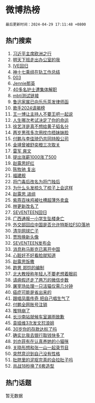 # 微博热榜

`最后更新时间：2024-04-29 17:11:48 +0800`

## 热门搜索

1. [习近平主席欧洲之行](https://m.weibo.cn/search?containerid=100103type%3D1%26t%3D10%26q%3D%23%E4%B9%A0%E8%BF%91%E5%B9%B3%E4%B8%BB%E5%B8%AD%E6%AC%A7%E6%B4%B2%E4%B9%8B%E8%A1%8C%23&stream_entry_id=51&isnewpage=1&extparam=seat%3D1%26c_type%3D51%26dgr%3D0%26q%3D%2523%25E4%25B9%25A0%25E8%25BF%2591%25E5%25B9%25B3%25E4%25B8%25BB%25E5%25B8%25AD%25E6%25AC%25A7%25E6%25B4%25B2%25E4%25B9%258B%25E8%25A1%258C%2523%26cate%3D10103%26stream_entry_id%3D51%26filter_type%3Drealtimehot%26pos%3D0%26display_time%3D1714381907%26pre_seqid%3D171438190771501565073)
1. [明天下班走出办公室的我](https://m.weibo.cn/search?containerid=100103type%3D1%26t%3D10%26q%3D%E6%98%8E%E5%A4%A9%E4%B8%8B%E7%8F%AD%E8%B5%B0%E5%87%BA%E5%8A%9E%E5%85%AC%E5%AE%A4%E7%9A%84%E6%88%91&stream_entry_id=31&isnewpage=1&extparam=seat%3D1%26c_type%3D31%26q%3D%25E6%2598%258E%25E5%25A4%25A9%25E4%25B8%258B%25E7%258F%25AD%25E8%25B5%25B0%25E5%2587%25BA%25E5%258A%259E%25E5%2585%25AC%25E5%25AE%25A4%25E7%259A%2584%25E6%2588%2591%26cate%3D5001%26realpos%3D1%26dgr%3D0%26flag%3D2%26pos%3D0%26band_rank%3D1%26lcate%3D5001%26filter_type%3Drealtimehot%26stream_entry_id%3D31%26display_time%3D1714381907%26pre_seqid%3D171438190771501565073)
1. [IVE回归](https://m.weibo.cn/search?containerid=100103type%3D1%26t%3D10%26q%3DIVE%E5%9B%9E%E5%BD%92&stream_entry_id=31&isnewpage=1&extparam=seat%3D1%26c_type%3D31%26q%3DIVE%25E5%259B%259E%25E5%25BD%2592%26cate%3D5001%26realpos%3D2%26dgr%3D0%26flag%3D1%26pos%3D1%26band_rank%3D2%26lcate%3D5001%26filter_type%3Drealtimehot%26stream_entry_id%3D31%26display_time%3D1714381907%26pre_seqid%3D171438190771501565073)
1. [神十七乘组在轨工作总结](https://m.weibo.cn/search?containerid=100103type%3D1%26t%3D10%26q%3D%23%E7%A5%9E%E5%8D%81%E4%B8%83%E4%B9%98%E7%BB%84%E5%9C%A8%E8%BD%A8%E5%B7%A5%E4%BD%9C%E6%80%BB%E7%BB%93%23&stream_entry_id=31&isnewpage=1&extparam=seat%3D1%26c_type%3D31%26q%3D%2523%25E7%25A5%259E%25E5%258D%2581%25E4%25B8%2583%25E4%25B9%2598%25E7%25BB%2584%25E5%259C%25A8%25E8%25BD%25A8%25E5%25B7%25A5%25E4%25BD%259C%25E6%2580%25BB%25E7%25BB%2593%2523%26cate%3D5001%26realpos%3D3%26dgr%3D0%26flag%3D1%26pos%3D2%26band_rank%3D3%26lcate%3D5001%26filter_type%3Drealtimehot%26stream_entry_id%3D31%26display_time%3D1714381907%26pre_seqid%3D171438190771501565073)
1. [003](https://m.weibo.cn/search?containerid=100103type%3D1%26t%3D10%26q%3D003&stream_entry_id=31&isnewpage=1&extparam=seat%3D1%26c_type%3D31%26q%3D003%26cate%3D5001%26realpos%3D4%26dgr%3D0%26flag%3D1%26pos%3D3%26band_rank%3D4%26lcate%3D5001%26filter_type%3Drealtimehot%26stream_entry_id%3D31%26display_time%3D1714381907%26pre_seqid%3D171438190771501565073)
1. [Jennie那英](https://m.weibo.cn/search?containerid=100103type%3D1%26t%3D10%26q%3D%23Jennie%E9%82%A3%E8%8B%B1%23&stream_entry_id=31&isnewpage=1&extparam=seat%3D1%26c_type%3D31%26q%3D%2523Jennie%25E9%2582%25A3%25E8%258B%25B1%2523%26cate%3D5001%26realpos%3D5%26dgr%3D0%26flag%3D2%26pos%3D4%26band_rank%3D5%26lcate%3D5001%26filter_type%3Drealtimehot%26stream_entry_id%3D31%26display_time%3D1714381907%26pre_seqid%3D171438190771501565073)
1. [40多名护士遭集体解职](https://m.weibo.cn/search?containerid=100103type%3D1%26t%3D10%26q%3D%2340%E5%A4%9A%E5%90%8D%E6%8A%A4%E5%A3%AB%E9%81%AD%E9%9B%86%E4%BD%93%E8%A7%A3%E8%81%8C%23&stream_entry_id=31&isnewpage=1&extparam=seat%3D1%26c_type%3D31%26q%3D%252340%25E5%25A4%259A%25E5%2590%258D%25E6%258A%25A4%25E5%25A3%25AB%25E9%2581%25AD%25E9%259B%2586%25E4%25BD%2593%25E8%25A7%25A3%25E8%2581%258C%2523%26cate%3D5001%26realpos%3D6%26dgr%3D0%26flag%3D2%26pos%3D5%26band_rank%3D6%26lcate%3D5001%26filter_type%3Drealtimehot%26stream_entry_id%3D31%26display_time%3D1714381907%26pre_seqid%3D171438190771501565073)
1. [mbti测试链接](https://m.weibo.cn/search?containerid=100103type%3D1%26t%3D10%26q%3D%23mbti%E6%B5%8B%E8%AF%95%E9%93%BE%E6%8E%A5%23&stream_entry_id=31&isnewpage=1&extparam=seat%3D1%26c_type%3D31%26is_ad_pos%3D1%26q%3D%2523mbti%25E6%25B5%258B%25E8%25AF%2595%25E9%2593%25BE%25E6%258E%25A5%2523%26cate%3D5001%26adid%3D234700%26dgr%3D0%26filter_type%3Drealtimehot%26pos%3D6%26lcate%3D5001%26band_rank%3D7%26stream_entry_id%3D31%26display_time%3D1714381907%26pre_seqid%3D171438190771501565073)
1. [鲁迅家属已向乐乐茶发律师函](https://m.weibo.cn/search?containerid=100103type%3D1%26t%3D10%26q%3D%23%E9%B2%81%E8%BF%85%E5%AE%B6%E5%B1%9E%E5%B7%B2%E5%90%91%E4%B9%90%E4%B9%90%E8%8C%B6%E5%8F%91%E5%BE%8B%E5%B8%88%E5%87%BD%23&stream_entry_id=31&isnewpage=1&extparam=seat%3D1%26c_type%3D31%26q%3D%2523%25E9%25B2%2581%25E8%25BF%2585%25E5%25AE%25B6%25E5%25B1%259E%25E5%25B7%25B2%25E5%2590%2591%25E4%25B9%2590%25E4%25B9%2590%25E8%258C%25B6%25E5%258F%2591%25E5%25BE%258B%25E5%25B8%2588%25E5%2587%25BD%2523%26cate%3D5001%26realpos%3D7%26dgr%3D0%26flag%3D0%26pos%3D7%26band_rank%3D7%26lcate%3D5001%26filter_type%3Drealtimehot%26stream_entry_id%3D31%26display_time%3D1714381907%26pre_seqid%3D171438190771501565073)
1. [歌手2024请揭榜](https://m.weibo.cn/search?containerid=100103type%3D1%26t%3D10%26q%3D%23%E6%AD%8C%E6%89%8B2024%E8%AF%B7%E6%8F%AD%E6%A6%9C%23&stream_entry_id=31&isnewpage=1&extparam=seat%3D1%26c_type%3D31%26q%3D%2523%25E6%25AD%258C%25E6%2589%258B2024%25E8%25AF%25B7%25E6%258F%25AD%25E6%25A6%259C%2523%26cate%3D5001%26realpos%3D8%26dgr%3D0%26flag%3D1%26pos%3D8%26band_rank%3D8%26lcate%3D5001%26filter_type%3Drealtimehot%26stream_entry_id%3D31%26display_time%3D1714381907%26pre_seqid%3D171438190771501565073)
1. [王一博让主持人不要王吧一起说](https://m.weibo.cn/search?containerid=100103type%3D1%26t%3D10%26q%3D%23%E7%8E%8B%E4%B8%80%E5%8D%9A%E8%AE%A9%E4%B8%BB%E6%8C%81%E4%BA%BA%E4%B8%8D%E8%A6%81%E7%8E%8B%E5%90%A7%E4%B8%80%E8%B5%B7%E8%AF%B4%23&stream_entry_id=31&isnewpage=1&extparam=seat%3D1%26c_type%3D31%26q%3D%2523%25E7%258E%258B%25E4%25B8%2580%25E5%258D%259A%25E8%25AE%25A9%25E4%25B8%25BB%25E6%258C%2581%25E4%25BA%25BA%25E4%25B8%258D%25E8%25A6%2581%25E7%258E%258B%25E5%2590%25A7%25E4%25B8%2580%25E8%25B5%25B7%25E8%25AF%25B4%2523%26cate%3D5001%26realpos%3D9%26dgr%3D0%26flag%3D1%26pos%3D9%26band_rank%3D9%26lcate%3D5001%26filter_type%3Drealtimehot%26stream_entry_id%3D31%26display_time%3D1714381907%26pre_seqid%3D171438190771501565073)
1. [人生哪次考试决定了你的命运](https://m.weibo.cn/search?containerid=100103type%3D1%26t%3D10%26q%3D%23%E4%BA%BA%E7%94%9F%E5%93%AA%E6%AC%A1%E8%80%83%E8%AF%95%E5%86%B3%E5%AE%9A%E4%BA%86%E4%BD%A0%E7%9A%84%E5%91%BD%E8%BF%90%23&stream_entry_id=31&isnewpage=1&extparam=seat%3D1%26c_type%3D31%26q%3D%2523%25E4%25BA%25BA%25E7%2594%259F%25E5%2593%25AA%25E6%25AC%25A1%25E8%2580%2583%25E8%25AF%2595%25E5%2586%25B3%25E5%25AE%259A%25E4%25BA%2586%25E4%25BD%25A0%25E7%259A%2584%25E5%2591%25BD%25E8%25BF%2590%2523%26cate%3D5001%26realpos%3D10%26dgr%3D0%26flag%3D32768%26pos%3D10%26band_rank%3D10%26lcate%3D5001%26filter_type%3Drealtimehot%26stream_entry_id%3D31%26display_time%3D1714381907%26pre_seqid%3D171438190771501565073)
1. [徐艺洋是真不想给黄子韬名分](https://m.weibo.cn/search?containerid=100103type%3D1%26t%3D10%26q%3D%E5%BE%90%E8%89%BA%E6%B4%8B%E6%98%AF%E7%9C%9F%E4%B8%8D%E6%83%B3%E7%BB%99%E9%BB%84%E5%AD%90%E9%9F%AC%E5%90%8D%E5%88%86&stream_entry_id=31&isnewpage=1&extparam=seat%3D1%26c_type%3D31%26q%3D%25E5%25BE%2590%25E8%2589%25BA%25E6%25B4%258B%25E6%2598%25AF%25E7%259C%259F%25E4%25B8%258D%25E6%2583%25B3%25E7%25BB%2599%25E9%25BB%2584%25E5%25AD%2590%25E9%259F%25AC%25E5%2590%258D%25E5%2588%2586%26cate%3D5001%26realpos%3D11%26dgr%3D0%26flag%3D1%26pos%3D11%26band_rank%3D11%26lcate%3D5001%26filter_type%3Drealtimehot%26stream_entry_id%3D31%26display_time%3D1714381907%26pre_seqid%3D171438190771501565073)
1. [两岁男孩多次用枕巾捂妹妹脸](https://m.weibo.cn/search?containerid=100103type%3D1%26t%3D10%26q%3D%23%E4%B8%A4%E5%B2%81%E7%94%B7%E5%AD%A9%E5%A4%9A%E6%AC%A1%E7%94%A8%E6%9E%95%E5%B7%BE%E6%8D%82%E5%A6%B9%E5%A6%B9%E8%84%B8%23&stream_entry_id=31&isnewpage=1&extparam=seat%3D1%26c_type%3D31%26q%3D%2523%25E4%25B8%25A4%25E5%25B2%2581%25E7%2594%25B7%25E5%25AD%25A9%25E5%25A4%259A%25E6%25AC%25A1%25E7%2594%25A8%25E6%259E%2595%25E5%25B7%25BE%25E6%258D%2582%25E5%25A6%25B9%25E5%25A6%25B9%25E8%2584%25B8%2523%26cate%3D5001%26realpos%3D12%26dgr%3D0%26flag%3D1%26pos%3D12%26band_rank%3D12%26lcate%3D5001%26filter_type%3Drealtimehot%26stream_entry_id%3D31%26display_time%3D1714381907%26pre_seqid%3D171438190771501565073)
1. [付鹏与李佳琦仍共同持股公司](https://m.weibo.cn/search?containerid=100103type%3D1%26t%3D10%26q%3D%23%E4%BB%98%E9%B9%8F%E4%B8%8E%E6%9D%8E%E4%BD%B3%E7%90%A6%E4%BB%8D%E5%85%B1%E5%90%8C%E6%8C%81%E8%82%A1%E5%85%AC%E5%8F%B8%23&stream_entry_id=31&isnewpage=1&extparam=seat%3D1%26c_type%3D31%26q%3D%2523%25E4%25BB%2598%25E9%25B9%258F%25E4%25B8%258E%25E6%259D%258E%25E4%25BD%25B3%25E7%2590%25A6%25E4%25BB%258D%25E5%2585%25B1%25E5%2590%258C%25E6%258C%2581%25E8%2582%25A1%25E5%2585%25AC%25E5%258F%25B8%2523%26cate%3D5001%26realpos%3D13%26dgr%3D0%26flag%3D1%26pos%3D13%26band_rank%3D13%26lcate%3D5001%26filter_type%3Drealtimehot%26stream_entry_id%3D31%26display_time%3D1714381907%26pre_seqid%3D171438190771501565073)
1. [金靖曾被舒奕橙三次取关](https://m.weibo.cn/search?containerid=100103type%3D1%26t%3D10%26q%3D%23%E9%87%91%E9%9D%96%E6%9B%BE%E8%A2%AB%E8%88%92%E5%A5%95%E6%A9%99%E4%B8%89%E6%AC%A1%E5%8F%96%E5%85%B3%23&stream_entry_id=31&isnewpage=1&extparam=seat%3D1%26c_type%3D31%26q%3D%2523%25E9%2587%2591%25E9%259D%2596%25E6%259B%25BE%25E8%25A2%25AB%25E8%2588%2592%25E5%25A5%2595%25E6%25A9%2599%25E4%25B8%2589%25E6%25AC%25A1%25E5%258F%2596%25E5%2585%25B3%2523%26cate%3D5001%26realpos%3D14%26dgr%3D0%26flag%3D2%26pos%3D14%26band_rank%3D14%26lcate%3D5001%26filter_type%3Drealtimehot%26stream_entry_id%3D31%26display_time%3D1714381907%26pre_seqid%3D171438190771501565073)
1. [雷军 爽文](https://m.weibo.cn/search?containerid=100103type%3D1%26t%3D10%26q%3D%E9%9B%B7%E5%86%9B+%E7%88%BD%E6%96%87&stream_entry_id=31&isnewpage=1&extparam=seat%3D1%26c_type%3D31%26q%3D%25E9%259B%25B7%25E5%2586%259B%2520%25E7%2588%25BD%25E6%2596%2587%26cate%3D5001%26realpos%3D15%26dgr%3D0%26flag%3D1%26pos%3D15%26band_rank%3D15%26lcate%3D5001%26filter_type%3Drealtimehot%26stream_entry_id%3D31%26display_time%3D1714381907%26pre_seqid%3D171438190771501565073)
1. [提出涨薪1000涨了500](https://m.weibo.cn/search?containerid=100103type%3D1%26t%3D10%26q%3D%23%E6%8F%90%E5%87%BA%E6%B6%A8%E8%96%AA1000%E6%B6%A8%E4%BA%86500%23&stream_entry_id=31&isnewpage=1&extparam=seat%3D1%26c_type%3D31%26q%3D%2523%25E6%258F%2590%25E5%2587%25BA%25E6%25B6%25A8%25E8%2596%25AA1000%25E6%25B6%25A8%25E4%25BA%2586500%2523%26cate%3D5001%26realpos%3D16%26dgr%3D0%26flag%3D2%26pos%3D16%26band_rank%3D16%26lcate%3D5001%26filter_type%3Drealtimehot%26stream_entry_id%3D31%26display_time%3D1714381907%26pre_seqid%3D171438190771501565073)
1. [赵露思好红](https://m.weibo.cn/search?containerid=100103type%3D1%26t%3D10%26q%3D%23%E8%B5%B5%E9%9C%B2%E6%80%9D%E5%A5%BD%E7%BA%A2%23&stream_entry_id=31&isnewpage=1&extparam=seat%3D1%26c_type%3D31%26q%3D%2523%25E8%25B5%25B5%25E9%259C%25B2%25E6%2580%259D%25E5%25A5%25BD%25E7%25BA%25A2%2523%26cate%3D5001%26realpos%3D17%26dgr%3D0%26flag%3D1%26pos%3D17%26band_rank%3D17%26lcate%3D5001%26filter_type%3Drealtimehot%26stream_entry_id%3D31%26display_time%3D1714381907%26pre_seqid%3D171438190771501565073)
1. [陈牧驰 复出](https://m.weibo.cn/search?containerid=100103type%3D1%26t%3D10%26q%3D%E9%99%88%E7%89%A7%E9%A9%B0+%E5%A4%8D%E5%87%BA&stream_entry_id=31&isnewpage=1&extparam=seat%3D1%26c_type%3D31%26q%3D%25E9%2599%2588%25E7%2589%25A7%25E9%25A9%25B0%2520%25E5%25A4%258D%25E5%2587%25BA%26cate%3D5001%26realpos%3D18%26dgr%3D0%26flag%3D1%26pos%3D18%26band_rank%3D18%26lcate%3D5001%26filter_type%3Drealtimehot%26stream_entry_id%3D31%26display_time%3D1714381907%26pre_seqid%3D171438190771501565073)
1. [福建舰](https://m.weibo.cn/search?containerid=100103type%3D1%26t%3D10%26q%3D%E7%A6%8F%E5%BB%BA%E8%88%B0&stream_entry_id=31&isnewpage=1&extparam=seat%3D1%26c_type%3D31%26q%3D%25E7%25A6%258F%25E5%25BB%25BA%25E8%2588%25B0%26cate%3D5001%26realpos%3D19%26dgr%3D0%26flag%3D1%26pos%3D19%26band_rank%3D19%26lcate%3D5001%26filter_type%3Drealtimehot%26stream_entry_id%3D31%26display_time%3D1714381907%26pre_seqid%3D171438190771501565073)
1. [将门毒后改名为将门独后](https://m.weibo.cn/search?containerid=100103type%3D1%26t%3D10%26q%3D%23%E5%B0%86%E9%97%A8%E6%AF%92%E5%90%8E%E6%94%B9%E5%90%8D%E4%B8%BA%E5%B0%86%E9%97%A8%E7%8B%AC%E5%90%8E%23&stream_entry_id=31&isnewpage=1&extparam=seat%3D1%26c_type%3D31%26q%3D%2523%25E5%25B0%2586%25E9%2597%25A8%25E6%25AF%2592%25E5%2590%258E%25E6%2594%25B9%25E5%2590%258D%25E4%25B8%25BA%25E5%25B0%2586%25E9%2597%25A8%25E7%258B%25AC%25E5%2590%258E%2523%26cate%3D5001%26realpos%3D20%26dgr%3D0%26flag%3D0%26pos%3D20%26band_rank%3D20%26lcate%3D5001%26filter_type%3Drealtimehot%26stream_entry_id%3D31%26display_time%3D1714381907%26pre_seqid%3D171438190771501565073)
1. [为什么头发梳久了梳子上会这样](https://m.weibo.cn/search?containerid=100103type%3D1%26t%3D10%26q%3D%23%E4%B8%BA%E4%BB%80%E4%B9%88%E5%A4%B4%E5%8F%91%E6%A2%B3%E4%B9%85%E4%BA%86%E6%A2%B3%E5%AD%90%E4%B8%8A%E4%BC%9A%E8%BF%99%E6%A0%B7%23&stream_entry_id=31&isnewpage=1&extparam=seat%3D1%26c_type%3D31%26q%3D%2523%25E4%25B8%25BA%25E4%25BB%2580%25E4%25B9%2588%25E5%25A4%25B4%25E5%258F%2591%25E6%25A2%25B3%25E4%25B9%2585%25E4%25BA%2586%25E6%25A2%25B3%25E5%25AD%2590%25E4%25B8%258A%25E4%25BC%259A%25E8%25BF%2599%25E6%25A0%25B7%2523%26cate%3D5001%26realpos%3D21%26dgr%3D0%26flag%3D1%26pos%3D21%26band_rank%3D21%26lcate%3D5001%26filter_type%3Drealtimehot%26stream_entry_id%3D31%26display_time%3D1714381907%26pre_seqid%3D171438190771501565073)
1. [赵露思 进组](https://m.weibo.cn/search?containerid=100103type%3D1%26t%3D10%26q%3D%E8%B5%B5%E9%9C%B2%E6%80%9D+%E8%BF%9B%E7%BB%84&stream_entry_id=31&isnewpage=1&extparam=seat%3D1%26c_type%3D31%26q%3D%25E8%25B5%25B5%25E9%259C%25B2%25E6%2580%259D%2520%25E8%25BF%259B%25E7%25BB%2584%26cate%3D5001%26realpos%3D22%26dgr%3D0%26flag%3D1%26pos%3D22%26band_rank%3D22%26lcate%3D5001%26filter_type%3Drealtimehot%26stream_entry_id%3D31%26display_time%3D1714381907%26pre_seqid%3D171438190771501565073)
1. [紫燕百味鸡被吐槽超薄外卖盒](https://m.weibo.cn/search?containerid=100103type%3D1%26t%3D10%26q%3D%23%E7%B4%AB%E7%87%95%E7%99%BE%E5%91%B3%E9%B8%A1%E8%A2%AB%E5%90%90%E6%A7%BD%E8%B6%85%E8%96%84%E5%A4%96%E5%8D%96%E7%9B%92%23&stream_entry_id=31&isnewpage=1&extparam=seat%3D1%26c_type%3D31%26q%3D%2523%25E7%25B4%25AB%25E7%2587%2595%25E7%2599%25BE%25E5%2591%25B3%25E9%25B8%25A1%25E8%25A2%25AB%25E5%2590%2590%25E6%25A7%25BD%25E8%25B6%2585%25E8%2596%2584%25E5%25A4%2596%25E5%258D%2596%25E7%259B%2592%2523%26cate%3D5001%26realpos%3D23%26dgr%3D0%26flag%3D1%26pos%3D23%26band_rank%3D23%26lcate%3D5001%26filter_type%3Drealtimehot%26stream_entry_id%3D31%26display_time%3D1714381907%26pre_seqid%3D171438190771501565073)
1. [林更新改名了](https://m.weibo.cn/search?containerid=100103type%3D1%26t%3D10%26q%3D%23%E6%9E%97%E6%9B%B4%E6%96%B0%E6%94%B9%E5%90%8D%E4%BA%86%23&stream_entry_id=31&isnewpage=1&extparam=seat%3D1%26c_type%3D31%26q%3D%2523%25E6%259E%2597%25E6%259B%25B4%25E6%2596%25B0%25E6%2594%25B9%25E5%2590%258D%25E4%25BA%2586%2523%26cate%3D5001%26realpos%3D24%26adid%3D234815%26dgr%3D0%26flag%3D0%26pos%3D24%26band_rank%3D24%26lcate%3D5001%26filter_type%3Drealtimehot%26stream_entry_id%3D31%26display_time%3D1714381907%26pre_seqid%3D171438190771501565073)
1. [SEVENTEEN回归](https://m.weibo.cn/search?containerid=100103type%3D1%26t%3D10%26q%3DSEVENTEEN%E5%9B%9E%E5%BD%92&stream_entry_id=31&isnewpage=1&extparam=seat%3D1%26c_type%3D31%26q%3DSEVENTEEN%25E5%259B%259E%25E5%25BD%2592%26cate%3D5001%26realpos%3D25%26dgr%3D0%26flag%3D1%26pos%3D25%26band_rank%3D25%26lcate%3D5001%26filter_type%3Drealtimehot%26stream_entry_id%3D31%26display_time%3D1714381907%26pre_seqid%3D171438190771501565073)
1. [广西通报一小学生坠楼身亡](https://m.weibo.cn/search?containerid=100103type%3D1%26t%3D10%26q%3D%23%E5%B9%BF%E8%A5%BF%E9%80%9A%E6%8A%A5%E4%B8%80%E5%B0%8F%E5%AD%A6%E7%94%9F%E5%9D%A0%E6%A5%BC%E8%BA%AB%E4%BA%A1%23&stream_entry_id=31&isnewpage=1&extparam=seat%3D1%26c_type%3D31%26q%3D%2523%25E5%25B9%25BF%25E8%25A5%25BF%25E9%2580%259A%25E6%258A%25A5%25E4%25B8%2580%25E5%25B0%258F%25E5%25AD%25A6%25E7%2594%259F%25E5%259D%25A0%25E6%25A5%25BC%25E8%25BA%25AB%25E4%25BA%25A1%2523%26cate%3D5001%26realpos%3D26%26dgr%3D0%26flag%3D1%26pos%3D26%26band_rank%3D26%26lcate%3D5001%26filter_type%3Drealtimehot%26stream_entry_id%3D31%26display_time%3D1714381907%26pre_seqid%3D171438190771501565073)
1. [外交部回应中国是否允许特斯拉FSD落地](https://m.weibo.cn/search?containerid=100103type%3D1%26t%3D10%26q%3D%23%E5%A4%96%E4%BA%A4%E9%83%A8%E5%9B%9E%E5%BA%94%E4%B8%AD%E5%9B%BD%E6%98%AF%E5%90%A6%E5%85%81%E8%AE%B8%E7%89%B9%E6%96%AF%E6%8B%89FSD%E8%90%BD%E5%9C%B0%23&stream_entry_id=31&isnewpage=1&extparam=seat%3D1%26c_type%3D31%26q%3D%2523%25E5%25A4%2596%25E4%25BA%25A4%25E9%2583%25A8%25E5%259B%259E%25E5%25BA%2594%25E4%25B8%25AD%25E5%259B%25BD%25E6%2598%25AF%25E5%2590%25A6%25E5%2585%2581%25E8%25AE%25B8%25E7%2589%25B9%25E6%2596%25AF%25E6%258B%2589FSD%25E8%2590%25BD%25E5%259C%25B0%2523%26cate%3D5001%26realpos%3D27%26dgr%3D0%26flag%3D1%26pos%3D27%26band_rank%3D27%26lcate%3D5001%26filter_type%3Drealtimehot%26stream_entry_id%3D31%26display_time%3D1714381907%26pre_seqid%3D171438190771501565073)
1. [清华网球亡子](https://m.weibo.cn/search?containerid=100103type%3D1%26t%3D10%26q%3D%E6%B8%85%E5%8D%8E%E7%BD%91%E7%90%83%E4%BA%A1%E5%AD%90&stream_entry_id=31&isnewpage=1&extparam=seat%3D1%26c_type%3D31%26q%3D%25E6%25B8%2585%25E5%258D%258E%25E7%25BD%2591%25E7%2590%2583%25E4%25BA%25A1%25E5%25AD%2590%26cate%3D5001%26realpos%3D28%26dgr%3D0%26flag%3D0%26pos%3D28%26band_rank%3D28%26lcate%3D5001%26filter_type%3Drealtimehot%26stream_entry_id%3D31%26display_time%3D1714381907%26pre_seqid%3D171438190771501565073)
1. [贾玲换新头像](https://m.weibo.cn/search?containerid=100103type%3D1%26t%3D10%26q%3D%23%E8%B4%BE%E7%8E%B2%E6%8D%A2%E6%96%B0%E5%A4%B4%E5%83%8F%23&stream_entry_id=31&isnewpage=1&extparam=seat%3D1%26c_type%3D31%26q%3D%2523%25E8%25B4%25BE%25E7%258E%25B2%25E6%258D%25A2%25E6%2596%25B0%25E5%25A4%25B4%25E5%2583%258F%2523%26cate%3D5001%26realpos%3D29%26dgr%3D0%26flag%3D1%26pos%3D29%26band_rank%3D29%26lcate%3D5001%26filter_type%3Drealtimehot%26stream_entry_id%3D31%26display_time%3D1714381907%26pre_seqid%3D171438190771501565073)
1. [SEVENTEEN发布会](https://m.weibo.cn/search?containerid=100103type%3D1%26t%3D10%26q%3DSEVENTEEN%E5%8F%91%E5%B8%83%E4%BC%9A&stream_entry_id=31&isnewpage=1&extparam=seat%3D1%26c_type%3D31%26q%3DSEVENTEEN%25E5%258F%2591%25E5%25B8%2583%25E4%25BC%259A%26cate%3D5001%26realpos%3D30%26dgr%3D0%26flag%3D0%26pos%3D30%26band_rank%3D30%26lcate%3D5001%26filter_type%3Drealtimehot%26stream_entry_id%3D31%26display_time%3D1714381907%26pre_seqid%3D171438190771501565073)
1. [消息称马斯克已离开中国](https://m.weibo.cn/search?containerid=100103type%3D1%26t%3D10%26q%3D%23%E6%B6%88%E6%81%AF%E7%A7%B0%E9%A9%AC%E6%96%AF%E5%85%8B%E5%B7%B2%E7%A6%BB%E5%BC%80%E4%B8%AD%E5%9B%BD%23&stream_entry_id=31&isnewpage=1&extparam=seat%3D1%26c_type%3D31%26q%3D%2523%25E6%25B6%2588%25E6%2581%25AF%25E7%25A7%25B0%25E9%25A9%25AC%25E6%2596%25AF%25E5%2585%258B%25E5%25B7%25B2%25E7%25A6%25BB%25E5%25BC%2580%25E4%25B8%25AD%25E5%259B%25BD%2523%26cate%3D5001%26realpos%3D31%26dgr%3D0%26flag%3D1%26pos%3D31%26band_rank%3D31%26lcate%3D5001%26filter_type%3Drealtimehot%26stream_entry_id%3D31%26display_time%3D1714381907%26pre_seqid%3D171438190771501565073)
1. [心脏好不好看脸就知道](https://m.weibo.cn/search?containerid=100103type%3D1%26t%3D10%26q%3D%23%E5%BF%83%E8%84%8F%E5%A5%BD%E4%B8%8D%E5%A5%BD%E7%9C%8B%E8%84%B8%E5%B0%B1%E7%9F%A5%E9%81%93%23&stream_entry_id=31&isnewpage=1&extparam=seat%3D1%26c_type%3D31%26q%3D%2523%25E5%25BF%2583%25E8%2584%258F%25E5%25A5%25BD%25E4%25B8%258D%25E5%25A5%25BD%25E7%259C%258B%25E8%2584%25B8%25E5%25B0%25B1%25E7%259F%25A5%25E9%2581%2593%2523%26cate%3D5001%26realpos%3D32%26dgr%3D0%26flag%3D1%26pos%3D32%26band_rank%3D32%26lcate%3D5001%26filter_type%3Drealtimehot%26stream_entry_id%3D31%26display_time%3D1714381907%26pre_seqid%3D171438190771501565073)
1. [赵露思饭撒](https://m.weibo.cn/search?containerid=100103type%3D1%26t%3D10%26q%3D%E8%B5%B5%E9%9C%B2%E6%80%9D%E9%A5%AD%E6%92%92&stream_entry_id=31&isnewpage=1&extparam=seat%3D1%26c_type%3D31%26q%3D%25E8%25B5%25B5%25E9%259C%25B2%25E6%2580%259D%25E9%25A5%25AD%25E6%2592%2592%26cate%3D5001%26realpos%3D33%26dgr%3D0%26flag%3D1%26pos%3D33%26band_rank%3D33%26lcate%3D5001%26filter_type%3Drealtimehot%26stream_entry_id%3D31%26display_time%3D1714381907%26pre_seqid%3D171438190771501565073)
1. [跑男 郑恺的编制](https://m.weibo.cn/search?containerid=100103type%3D1%26t%3D10%26q%3D%E8%B7%91%E7%94%B7+%E9%83%91%E6%81%BA%E7%9A%84%E7%BC%96%E5%88%B6&stream_entry_id=31&isnewpage=1&extparam=seat%3D1%26c_type%3D31%26q%3D%25E8%25B7%2591%25E7%2594%25B7%2520%25E9%2583%2591%25E6%2581%25BA%25E7%259A%2584%25E7%25BC%2596%25E5%2588%25B6%26cate%3D5001%26realpos%3D34%26dgr%3D0%26flag%3D1%26pos%3D34%26band_rank%3D34%26lcate%3D5001%26filter_type%3Drealtimehot%26stream_entry_id%3D31%26display_time%3D1714381907%26pre_seqid%3D171438190771501565073)
1. [北大教授称年轻人不要老想着眼前](https://m.weibo.cn/search?containerid=100103type%3D1%26t%3D10%26q%3D%23%E5%8C%97%E5%A4%A7%E6%95%99%E6%8E%88%E7%A7%B0%E5%B9%B4%E8%BD%BB%E4%BA%BA%E4%B8%8D%E8%A6%81%E8%80%81%E6%83%B3%E7%9D%80%E7%9C%BC%E5%89%8D%23&stream_entry_id=31&isnewpage=1&extparam=seat%3D1%26c_type%3D31%26q%3D%2523%25E5%258C%2597%25E5%25A4%25A7%25E6%2595%2599%25E6%258E%2588%25E7%25A7%25B0%25E5%25B9%25B4%25E8%25BD%25BB%25E4%25BA%25BA%25E4%25B8%258D%25E8%25A6%2581%25E8%2580%2581%25E6%2583%25B3%25E7%259D%2580%25E7%259C%25BC%25E5%2589%258D%2523%26cate%3D5001%26realpos%3D35%26dgr%3D0%26flag%3D0%26pos%3D35%26band_rank%3D35%26lcate%3D5001%26filter_type%3Drealtimehot%26stream_entry_id%3D31%26display_time%3D1714381907%26pre_seqid%3D171438190771501565073)
1. [请病假还走了两万的微信步数](https://m.weibo.cn/search?containerid=100103type%3D1%26t%3D10%26q%3D%E8%AF%B7%E7%97%85%E5%81%87%E8%BF%98%E8%B5%B0%E4%BA%86%E4%B8%A4%E4%B8%87%E7%9A%84%E5%BE%AE%E4%BF%A1%E6%AD%A5%E6%95%B0&stream_entry_id=31&isnewpage=1&extparam=seat%3D1%26c_type%3D31%26q%3D%25E8%25AF%25B7%25E7%2597%2585%25E5%2581%2587%25E8%25BF%2598%25E8%25B5%25B0%25E4%25BA%2586%25E4%25B8%25A4%25E4%25B8%2587%25E7%259A%2584%25E5%25BE%25AE%25E4%25BF%25A1%25E6%25AD%25A5%25E6%2595%25B0%26cate%3D5001%26realpos%3D36%26dgr%3D0%26flag%3D0%26pos%3D36%26band_rank%3D36%26lcate%3D5001%26filter_type%3Drealtimehot%26stream_entry_id%3D31%26display_time%3D1714381907%26pre_seqid%3D171438190771501565073)
1. [屠宰场处理一只活猫仅需几分钟](https://m.weibo.cn/search?containerid=100103type%3D1%26t%3D10%26q%3D%23%E5%B1%A0%E5%AE%B0%E5%9C%BA%E5%A4%84%E7%90%86%E4%B8%80%E5%8F%AA%E6%B4%BB%E7%8C%AB%E4%BB%85%E9%9C%80%E5%87%A0%E5%88%86%E9%92%9F%23&stream_entry_id=31&isnewpage=1&extparam=seat%3D1%26c_type%3D31%26q%3D%2523%25E5%25B1%25A0%25E5%25AE%25B0%25E5%259C%25BA%25E5%25A4%2584%25E7%2590%2586%25E4%25B8%2580%25E5%258F%25AA%25E6%25B4%25BB%25E7%258C%25AB%25E4%25BB%2585%25E9%259C%2580%25E5%2587%25A0%25E5%2588%2586%25E9%2592%259F%2523%26cate%3D5001%26realpos%3D37%26dgr%3D0%26flag%3D1%26pos%3D37%26band_rank%3D37%26lcate%3D5001%26filter_type%3Drealtimehot%26stream_entry_id%3D31%26display_time%3D1714381907%26pre_seqid%3D171438190771501565073)
1. [癌症可能是省出来的](https://m.weibo.cn/search?containerid=100103type%3D1%26t%3D10%26q%3D%23%E7%99%8C%E7%97%87%E5%8F%AF%E8%83%BD%E6%98%AF%E7%9C%81%E5%87%BA%E6%9D%A5%E7%9A%84%23&stream_entry_id=31&isnewpage=1&extparam=seat%3D1%26c_type%3D31%26q%3D%2523%25E7%2599%258C%25E7%2597%2587%25E5%258F%25AF%25E8%2583%25BD%25E6%2598%25AF%25E7%259C%2581%25E5%2587%25BA%25E6%259D%25A5%25E7%259A%2584%2523%26cate%3D5001%26realpos%3D38%26dgr%3D0%26flag%3D0%26pos%3D38%26band_rank%3D38%26lcate%3D5001%26filter_type%3Drealtimehot%26stream_entry_id%3D31%26display_time%3D1714381907%26pre_seqid%3D171438190771501565073)
1. [跟唱凤凰传奇 把自己唱生气了](https://m.weibo.cn/search?containerid=100103type%3D1%26t%3D10%26q%3D%E8%B7%9F%E5%94%B1%E5%87%A4%E5%87%B0%E4%BC%A0%E5%A5%87+%E6%8A%8A%E8%87%AA%E5%B7%B1%E5%94%B1%E7%94%9F%E6%B0%94%E4%BA%86&stream_entry_id=31&isnewpage=1&extparam=seat%3D1%26c_type%3D31%26q%3D%25E8%25B7%259F%25E5%2594%25B1%25E5%2587%25A4%25E5%2587%25B0%25E4%25BC%25A0%25E5%25A5%2587%2520%25E6%258A%258A%25E8%2587%25AA%25E5%25B7%25B1%25E5%2594%25B1%25E7%2594%259F%25E6%25B0%2594%25E4%25BA%2586%26cate%3D5001%26realpos%3D39%26dgr%3D0%26flag%3D1%26pos%3D39%26band_rank%3D39%26lcate%3D5001%26filter_type%3Drealtimehot%26stream_entry_id%3D31%26display_time%3D1714381907%26pre_seqid%3D171438190771501565073)
1. [付鹏全网账号注销](https://m.weibo.cn/search?containerid=100103type%3D1%26t%3D10%26q%3D%23%E4%BB%98%E9%B9%8F%E5%85%A8%E7%BD%91%E8%B4%A6%E5%8F%B7%E6%B3%A8%E9%94%80%23&stream_entry_id=31&isnewpage=1&extparam=seat%3D1%26c_type%3D31%26q%3D%2523%25E4%25BB%2598%25E9%25B9%258F%25E5%2585%25A8%25E7%25BD%2591%25E8%25B4%25A6%25E5%258F%25B7%25E6%25B3%25A8%25E9%2594%2580%2523%26cate%3D5001%26realpos%3D40%26dgr%3D0%26flag%3D0%26pos%3D40%26band_rank%3D40%26lcate%3D5001%26filter_type%3Drealtimehot%26stream_entry_id%3D31%26display_time%3D1714381907%26pre_seqid%3D171438190771501565073)
1. [推特崩了](https://m.weibo.cn/search?containerid=100103type%3D1%26t%3D10%26q%3D%E6%8E%A8%E7%89%B9%E5%B4%A9%E4%BA%86&stream_entry_id=31&isnewpage=1&extparam=seat%3D1%26c_type%3D31%26q%3D%25E6%258E%25A8%25E7%2589%25B9%25E5%25B4%25A9%25E4%25BA%2586%26cate%3D5001%26realpos%3D41%26dgr%3D0%26flag%3D1%26pos%3D41%26band_rank%3D41%26lcate%3D5001%26filter_type%3Drealtimehot%26stream_entry_id%3D31%26display_time%3D1714381907%26pre_seqid%3D171438190771501565073)
1. [长沙南站就候车室漏雨致歉](https://m.weibo.cn/search?containerid=100103type%3D1%26t%3D10%26q%3D%23%E9%95%BF%E6%B2%99%E5%8D%97%E7%AB%99%E5%B0%B1%E5%80%99%E8%BD%A6%E5%AE%A4%E6%BC%8F%E9%9B%A8%E8%87%B4%E6%AD%89%23&stream_entry_id=31&isnewpage=1&extparam=seat%3D1%26c_type%3D31%26q%3D%2523%25E9%2595%25BF%25E6%25B2%2599%25E5%258D%2597%25E7%25AB%2599%25E5%25B0%25B1%25E5%2580%2599%25E8%25BD%25A6%25E5%25AE%25A4%25E6%25BC%258F%25E9%259B%25A8%25E8%2587%25B4%25E6%25AD%2589%2523%26cate%3D5001%26realpos%3D42%26dgr%3D0%26flag%3D1%26pos%3D42%26band_rank%3D42%26lcate%3D5001%26filter_type%3Drealtimehot%26stream_entry_id%3D31%26display_time%3D1714381907%26pre_seqid%3D171438190771501565073)
1. [袁娅维3次发文怼浪姐](https://m.weibo.cn/search?containerid=100103type%3D1%26t%3D10%26q%3D%23%E8%A2%81%E5%A8%85%E7%BB%B43%E6%AC%A1%E5%8F%91%E6%96%87%E6%80%BC%E6%B5%AA%E5%A7%90%23&stream_entry_id=31&isnewpage=1&extparam=seat%3D1%26c_type%3D31%26q%3D%2523%25E8%25A2%2581%25E5%25A8%2585%25E7%25BB%25B43%25E6%25AC%25A1%25E5%258F%2591%25E6%2596%2587%25E6%2580%25BC%25E6%25B5%25AA%25E5%25A7%2590%2523%26cate%3D5001%26realpos%3D43%26dgr%3D0%26flag%3D0%26pos%3D43%26band_rank%3D43%26lcate%3D5001%26filter_type%3Drealtimehot%26stream_entry_id%3D31%26display_time%3D1714381907%26pre_seqid%3D171438190771501565073)
1. [30岁你的存款达标了吗](https://m.weibo.cn/search?containerid=100103type%3D1%26t%3D10%26q%3D%2330%E5%B2%81%E4%BD%A0%E7%9A%84%E5%AD%98%E6%AC%BE%E8%BE%BE%E6%A0%87%E4%BA%86%E5%90%97%23&stream_entry_id=31&isnewpage=1&extparam=seat%3D1%26c_type%3D31%26q%3D%252330%25E5%25B2%2581%25E4%25BD%25A0%25E7%259A%2584%25E5%25AD%2598%25E6%25AC%25BE%25E8%25BE%25BE%25E6%25A0%2587%25E4%25BA%2586%25E5%2590%2597%2523%26cate%3D5001%26realpos%3D44%26dgr%3D0%26flag%3D0%26pos%3D44%26band_rank%3D44%26lcate%3D5001%26filter_type%3Drealtimehot%26stream_entry_id%3D31%26display_time%3D1714381907%26pre_seqid%3D171438190771501565073)
1. [确实比我去银行取钱快多了](https://m.weibo.cn/search?containerid=100103type%3D1%26t%3D10%26q%3D%23%E7%A1%AE%E5%AE%9E%E6%AF%94%E6%88%91%E5%8E%BB%E9%93%B6%E8%A1%8C%E5%8F%96%E9%92%B1%E5%BF%AB%E5%A4%9A%E4%BA%86%23&stream_entry_id=31&isnewpage=1&extparam=seat%3D1%26c_type%3D31%26q%3D%2523%25E7%25A1%25AE%25E5%25AE%259E%25E6%25AF%2594%25E6%2588%2591%25E5%258E%25BB%25E9%2593%25B6%25E8%25A1%258C%25E5%258F%2596%25E9%2592%25B1%25E5%25BF%25AB%25E5%25A4%259A%25E4%25BA%2586%2523%26cate%3D5001%26realpos%3D45%26dgr%3D0%26flag%3D1%26pos%3D45%26band_rank%3D45%26lcate%3D5001%26filter_type%3Drealtimehot%26stream_entry_id%3D31%26display_time%3D1714381907%26pre_seqid%3D171438190771501565073)
1. [刘亦菲有在认真养她的小猫咪](https://m.weibo.cn/search?containerid=100103type%3D1%26t%3D10%26q%3D%23%E5%88%98%E4%BA%A6%E8%8F%B2%E6%9C%89%E5%9C%A8%E8%AE%A4%E7%9C%9F%E5%85%BB%E5%A5%B9%E7%9A%84%E5%B0%8F%E7%8C%AB%E5%92%AA%23&stream_entry_id=31&isnewpage=1&extparam=seat%3D1%26c_type%3D31%26q%3D%2523%25E5%2588%2598%25E4%25BA%25A6%25E8%258F%25B2%25E6%259C%2589%25E5%259C%25A8%25E8%25AE%25A4%25E7%259C%259F%25E5%2585%25BB%25E5%25A5%25B9%25E7%259A%2584%25E5%25B0%258F%25E7%258C%25AB%25E5%2592%25AA%2523%26cate%3D5001%26realpos%3D46%26dgr%3D0%26flag%3D1%26pos%3D46%26band_rank%3D46%26lcate%3D5001%26filter_type%3Drealtimehot%26stream_entry_id%3D31%26display_time%3D1714381907%26pre_seqid%3D171438190771501565073)
1. [关晓彤想和张一山一起录节目](https://m.weibo.cn/search?containerid=100103type%3D1%26t%3D10%26q%3D%23%E5%85%B3%E6%99%93%E5%BD%A4%E6%83%B3%E5%92%8C%E5%BC%A0%E4%B8%80%E5%B1%B1%E4%B8%80%E8%B5%B7%E5%BD%95%E8%8A%82%E7%9B%AE%23&stream_entry_id=31&isnewpage=1&extparam=seat%3D1%26c_type%3D31%26q%3D%2523%25E5%2585%25B3%25E6%2599%2593%25E5%25BD%25A4%25E6%2583%25B3%25E5%2592%258C%25E5%25BC%25A0%25E4%25B8%2580%25E5%25B1%25B1%25E4%25B8%2580%25E8%25B5%25B7%25E5%25BD%2595%25E8%258A%2582%25E7%259B%25AE%2523%26cate%3D5001%26realpos%3D47%26dgr%3D0%26flag%3D0%26pos%3D47%26band_rank%3D47%26lcate%3D5001%26filter_type%3Drealtimehot%26stream_entry_id%3D31%26display_time%3D1714381907%26pre_seqid%3D171438190771501565073)
1. [突然意识到自己没有性格](https://m.weibo.cn/search?containerid=100103type%3D1%26t%3D10%26q%3D%23%E7%AA%81%E7%84%B6%E6%84%8F%E8%AF%86%E5%88%B0%E8%87%AA%E5%B7%B1%E6%B2%A1%E6%9C%89%E6%80%A7%E6%A0%BC%23&stream_entry_id=31&isnewpage=1&extparam=seat%3D1%26c_type%3D31%26q%3D%2523%25E7%25AA%2581%25E7%2584%25B6%25E6%2584%258F%25E8%25AF%2586%25E5%2588%25B0%25E8%2587%25AA%25E5%25B7%25B1%25E6%25B2%25A1%25E6%259C%2589%25E6%2580%25A7%25E6%25A0%25BC%2523%26cate%3D5001%26realpos%3D48%26dgr%3D0%26flag%3D1%26pos%3D48%26band_rank%3D48%26lcate%3D5001%26filter_type%3Drealtimehot%26stream_entry_id%3D31%26display_time%3D1714381907%26pre_seqid%3D171438190771501565073)
1. [肚脐里的泥抠完真的会拉肚子吗](https://m.weibo.cn/search?containerid=100103type%3D1%26t%3D10%26q%3D%23%E8%82%9A%E8%84%90%E9%87%8C%E7%9A%84%E6%B3%A5%E6%8A%A0%E5%AE%8C%E7%9C%9F%E7%9A%84%E4%BC%9A%E6%8B%89%E8%82%9A%E5%AD%90%E5%90%97%23&stream_entry_id=31&isnewpage=1&extparam=seat%3D1%26c_type%3D31%26q%3D%2523%25E8%2582%259A%25E8%2584%2590%25E9%2587%258C%25E7%259A%2584%25E6%25B3%25A5%25E6%258A%25A0%25E5%25AE%258C%25E7%259C%259F%25E7%259A%2584%25E4%25BC%259A%25E6%258B%2589%25E8%2582%259A%25E5%25AD%2590%25E5%2590%2597%2523%26cate%3D5001%26realpos%3D49%26dgr%3D0%26flag%3D0%26pos%3D49%26band_rank%3D49%26lcate%3D5001%26filter_type%3Drealtimehot%26stream_entry_id%3D31%26display_time%3D1714381907%26pre_seqid%3D171438190771501565073)
1. [肖战18秒换了6套造型](https://m.weibo.cn/search?containerid=100103type%3D1%26t%3D10%26q%3D%23%E8%82%96%E6%88%9818%E7%A7%92%E6%8D%A2%E4%BA%866%E5%A5%97%E9%80%A0%E5%9E%8B%23&stream_entry_id=31&isnewpage=1&extparam=seat%3D1%26c_type%3D31%26q%3D%2523%25E8%2582%2596%25E6%2588%259818%25E7%25A7%2592%25E6%258D%25A2%25E4%25BA%25866%25E5%25A5%2597%25E9%2580%25A0%25E5%259E%258B%2523%26cate%3D5001%26realpos%3D50%26dgr%3D0%26flag%3D0%26pos%3D50%26band_rank%3D50%26lcate%3D5001%26filter_type%3Drealtimehot%26stream_entry_id%3D31%26display_time%3D1714381907%26pre_seqid%3D171438190771501565073)

## 热门话题

暂无数据
